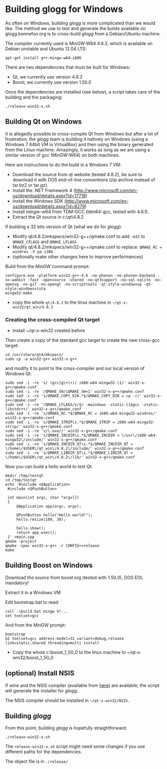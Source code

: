 # Building glogg for Windows

As often on Windows, building _glogg_ is more complicated than we would like.
The method we use to test and generate the builds available on
glogg.bonnefon.org is to cross-build _glogg_ from a Debian/Ubuntu machine.

The compiler currently used is MinGW-W64 4.6.3, which is available on Debian unstable and Ubuntu 12.04 LTS:

    apt-get install g++-mingw-w64-i686

There are two dependencies that must be built for Windows:
 - Qt, we currently use version 4.8.2
 - Boost, we currently use version 1.50.0

Once the dependencies are installed (see below), a script takes care of the building and the packaging:

    ./release-win32-x.sh

## Building Qt on Windows

It is allegedly possible to cross-compile Qt from Windows but after a lot of
frustration, the _glogg_ team is building it natively on Windows (using a
Windows 7 64bit VM in VirtualBox) and then using the binary generated from the
Linux machine.  Amazingly, it works as long as we are using a similar version
of gcc (MinGW-W64) on both machines.

Here are instructions to do the build in a Windows 7 VM:

 - Download the source from qt website (tested 4.8.2), be sure to download it with DOS end-of-line conventions (zip archive instead of tar.bz2 or tar.gz).
 - Install the .NET Framework 4 (http://www.microsoft.com/en-us/download/details.aspx?id=17718)
 - Install the Windows SDK (http://www.microsoft.com/en-us/download/details.aspx?id=8279)
 - Install mingw-w64 from TDM-GCC (tdm64-gcc, tested with 4.6.1).
 - Extract the Qt source in c:\qt\4.8.2

If building a 32 bits version of Qt (what we do for _glogg_):

 - Modify qt/4.8.2/mkspecs/win32-g++/qmake.conf to add `-m32` to `QMAKE_CFLAGS` and `QMAKE_LFLAGS`
 - Modify qt/4.8.2/mkspecs/win32-g++/qmake.conf to replace: `QMAKE_RC = windres -F pe-i386`
 - (optionally make other changes here to improve performances)

Build from the MinGW command prompt:

    configure.exe -platform win32-g++-4.6 -no-phonon -no-phonon-backend -no-webkit -fast -opensource -shared -no-qt3support -no-sql-sqlite -no-openvg -no-gif -no-opengl -no-scripttools -qt-style-windowsxp -qt-style-windowsvista
    mingw32-make

 - copy the whole `qt/4.8.2` to the linux machine in `~/qt-x-win32/qt_win/4.8.2`

### Creating the cross-compiled Qt target

 - Install ~/qt-x-win32 created before

Then create a copy of the standard gcc target to create the new cross-gcc target:

    cd /usr/share/qt4/mkspecs/
    sudo cp -a win32-g++ win32-x-g++

and modify it to point to the cross-compiler and our local version of Windows Qt:

    sudo sed -i -re 's/ (gcc|g\+\+)/ i686-w64-mingw32-\1/' win32-x-g++/qmake.conf
    sudo sed -i -re '/QMAKE_SH/iQMAKE_SH=1' win32-x-g++/qmake.conf
    sudo sed -i -re 's/QMAKE_COPY_DIR.*$/QMAKE_COPY_DIR = cp -r/' win32-x-g++/qmake.conf
    sudo sed -i -re '/QMAKE_LFLAGS/s/$/ -mwindows -static-libgcc -static-libstdc++/' win32-x-g++/qmake.conf
    sudo sed -i -re 's/QMAKE_RC.*$/QMAKE_RC = i686-w64-mingw32-windres/' win32-x-g++/qmake.conf
    sudo sed -i -re 's/QMAKE_STRIP\s.*$/QMAKE_STRIP = i686-w64-mingw32-strip/' win32-x-g++/qmake.conf
    sudo sed -i -re 's/\.exe//' win32-x-g++/qmake.conf
    sudo sed -i -re 's/QMAKE_INCDIR\s.*$/QMAKE_INCDIR = \/usr\/i686-w64-mingw32\/include/' win32-x-g++/qmake.conf
    sudo sed -i -re 's/QMAKE_INCDIR_QT\s.*$/QMAKE_INCDIR_QT = \/home\/$USER\/qt_win\/4.8.2\/include/' win32-x-g++/qmake.conf
    sudo sed -i -re 's/QMAKE_LIBDIR_QT\s.*$/QMAKE_LIBDIR_QT = \/home\/$USER\/qt_win\/4.8.2\/lib/' win32-x-g++/qmake.conf

Now you can build a hello world to test Qt:

    mkdir /tmp/testqt
    cd /tmp/testqt
    echo '#include <QApplication>
     #include <QPushButton>

     int main(int argc, char *argv[])
     {
         QApplication app(argc, argv);

         QPushButton hello("Hello world!");
         hello.resize(100, 30);

         hello.show();
         return app.exec();
     }' >main.cpp
    qmake -project
    qmake -spec win32-x-g++ -r CONFIG+=release
    make

## Building Boost on Windows

Download the source from boost.org (tested with 1.50.0), DOS EOL mandatory!

Extract it in a Windows VM

Edit bootstrap.bat to read:

    call .\build.bat mingw %*...
    set toolset=gcc

And from the MinGW prompt:

    bootstrap
    b2 toolset=gcc address-model=32 variant=debug,release link=static,shared threading=multi install

 - Copy the whole c:\boost_1_50_0 to the linux machine to ~/qt-x-win32/boost_1_50_0

## (optional) Install NSIS

If _wine_ and the NSIS compiler (available from [here](http://nsis.sourceforge.net/Main_Page)) are available, the script will generate the installer for _glogg_.

The NSIS compiler should be installed in `~/qt-x-win32/NSIS`.

## Building _glogg_

From this point, building _glogg_ is hopefully straightforward:

    ./release-win32-x.sh

The `release-win32-x.sh` script might need some changes if you use different paths for the dependencies.

The object file is in `./release/`
